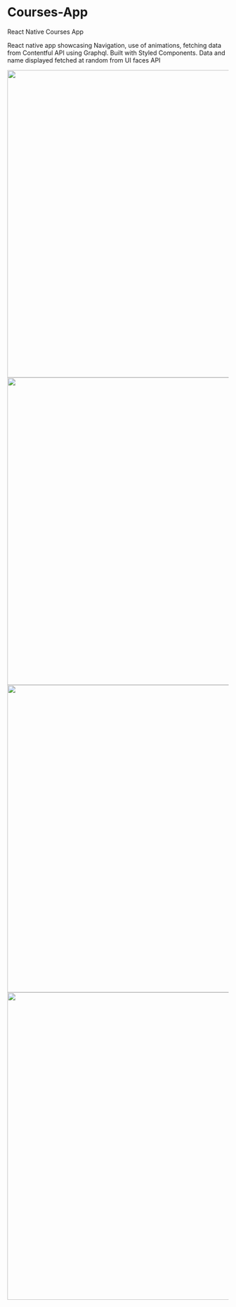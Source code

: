 # Courses-App
React Native Courses App

React native app showcasing Navigation, use of animations, fetching data from Contentful API using Graphql. Built with Styled Components. Data and name displayed fetched at random from UI faces API



<img height="700" src="https://github.com/OdongoWaga/Courses-App/blob/master/assets/1gif.gif" />
 
<img height="700" src="https://github.com/OdongoWaga/Courses-App/blob/master/assets/2.gif" />
 
<img height="700" src="https://github.com/OdongoWaga/Courses-App/blob/master/assets/3.gif" />

<img height="700" src="https://github.com/OdongoWaga/Courses-App/blob/master/assets/4.gif" />

 
 
 
